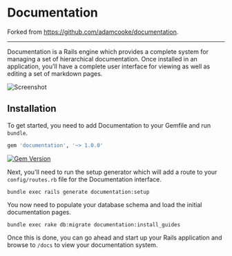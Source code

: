 # Documentation

Forked from https://github.com/adamcooke/documentation.

---

Documentation is a Rails engine which provides a complete system for managing a set of hierarchical documentation. Once installed in an application, you'll have a complete user interface for viewing as well as editing a set of markdown pages.

![Screenshot](http://s.adamcooke.io/14/VGaMe.png)

## Installation

To get started, you need to add Documentation to your Gemfile and run `bundle`.

```ruby
gem 'documentation', '~> 1.0.0'
```

[![Gem Version](https://badge.fury.io/rb/documentation.svg)](http://badge.fury.io/rb/documentation)

Next, you'll need to run the setup generator which will add a route to your `config/routes.rb` file for the Documentation interface.

```
bundle exec rails generate documentation:setup
```

You now need to populate your database schema and load the initial documentation pages.

```
bundle exec rake db:migrate documentation:install_guides
```

Once this is done, you can go ahead and start up your Rails application and browse to `/docs` to view your documentation system.
